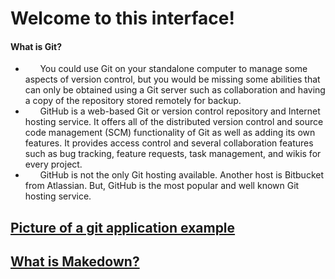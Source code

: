# **Welcome to this interface!**
#### What is Git?

* &#160;&#160;&#160;&#160;&#160;&#160;You could use Git on your standalone computer to manage some aspects of version control, but you would be missing some abilities that can only be obtained using a Git server such as collaboration and having a copy of the repository stored remotely for backup.
* &#160;&#160;&#160;&#160;&#160;&#160;GitHub is a web-based Git or version control repository and Internet hosting service. It offers all of the distributed version control and source code management (SCM) functionality of Git as well as adding its own features. It provides access control and several collaboration features such as bug tracking, feature requests, task management, and wikis for every project.
* &#160;&#160;&#160;&#160;&#160;&#160;GitHub is not the only Git hosting available. Another host is Bitbucket from Atlassian. But, GitHub is the most popular and well known Git hosting service.

## [Picture of a git application example](https://img2.baidu.com/it/u=2921349435,3630041226&fm=15&fmt=auto&gp=0.jpg)

##  [What is Makedown?](README.md)
